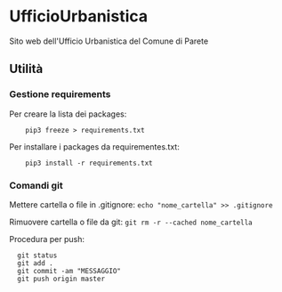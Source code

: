 # UfficioUrbanistica
Sito web dell'Ufficio Urbanistica del Comune di Parete


## Utilità
### Gestione requirements
Per creare la lista dei packages:

        pip3 freeze > requirements.txt

Per installare i packages da requirementes.txt:

        pip3 install -r requirements.txt

### Comandi git
Mettere cartella o file in .gitignore: `echo "nome_cartella" >> .gitignore`

Rimuovere cartella o file da git: `git rm -r --cached nome_cartella`

Procedura per push:

      git status
      git add .
      git commit -am "MESSAGGIO"
      git push origin master